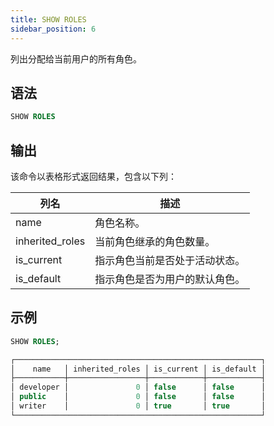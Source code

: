```yaml
---
title: SHOW ROLES
sidebar_position: 6
---
```


列出分配给当前用户的所有角色。

## 语法

```sql
SHOW ROLES
```

## 输出

该命令以表格形式返回结果，包含以下列：

| 列名            | 描述                                                        |
|-----------------|-------------------------------------------------------------|
| name            | 角色名称。                                                  |
| inherited_roles | 当前角色继承的角色数量。                                      |
| is_current      | 指示角色当前是否处于活动状态。                                |
| is_default      | 指示角色是否为用户的默认角色。                                |

## 示例

```sql
SHOW ROLES;

┌───────────────────────────────────────────────────────┐
│    name   │ inherited_roles │ is_current │ is_default │
├───────────┼─────────────────┼────────────┼────────────┤
│ developer │               0 │ false      │ false      │
│ public    │               0 │ false      │ false      │
│ writer    │               0 │ true       │ true       │
└───────────────────────────────────────────────────────┘
```